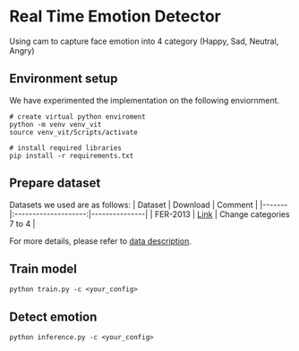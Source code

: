 <h1 >Real Time Emotion Detector</h1>
Using cam to capture face emotion into 4 category (Happy, Sad, Neutral, Angry)

## Environment setup

We have experimented the implementation on the following enviornment.

```
# create virtual python enviroment
python -m venv venv_vit
source venv_vit/Scripts/activate

# install required libraries
pip install -r requirements.txt
```

## Prepare dataset

Datasets we used are as follows:
| Dataset | Download | Comment |
|-------|:--------------------:|---------------|
| FER-2013 | [Link](https://www.kaggle.com/datasets/msambare/fer2013) | Change categories 7 to 4 |

For more details, please refer to [data description](/data/README.md).

## Train model

```
python train.py -c <your_config>
```

## Detect emotion

```
python inference.py -c <your_config>
```
